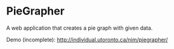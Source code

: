# PieGrapher
A web application that creates a pie graph with given data.

Demo (incomplete): http://individual.utoronto.ca/nim/piegrapher/
